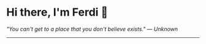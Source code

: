 <h1>Hi there, I'm Ferdi 👋</h1>

<p><em>
  "You can't get to a place that you don't believe exists." — Unknown
</em></p>

---
